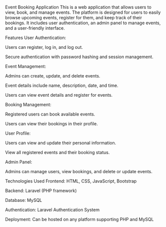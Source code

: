 
Event Booking Application
This is a web application that allows users to view, book, and manage events. The platform is designed for users to easily browse upcoming events, register for them, and keep track of their bookings. It includes user authentication, an admin panel to manage events, and a user-friendly interface.

Features
User Authentication:

Users can register, log in, and log out.

Secure authentication with password hashing and session management.

Event Management:

Admins can create, update, and delete events.

Event details include name, description, date, and time.

Users can view event details and register for events.

Booking Management:

Registered users can book available events.

Users can view their bookings in their profile.

User Profile:

Users can view and update their personal information.

View all registered events and their booking status.

Admin Panel:

Admins can manage users, view bookings, and delete or update events.

Technologies Used
Frontend: HTML, CSS, JavaScript, Bootstrap

Backend: Laravel (PHP framework)

Database: MySQL

Authentication: Laravel Authentication System

Deployment: Can be hosted on any platform supporting PHP and MySQL
